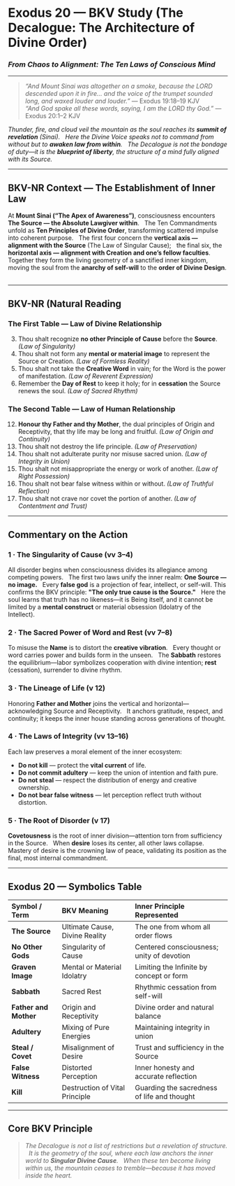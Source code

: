 # **Exodus 20 — BKV Study (The Decalogue: The Architecture of Divine Order)**  
### *From Chaos to Alignment: The Ten Laws of Conscious Mind*  

---

> _“And Mount Sinai was altogether on a smoke, because the LORD descended upon it in fire… and the voice of the trumpet sounded long, and waxed louder and louder.”_ — Exodus 19:18–19 KJV  
> _“And God spake all these words, saying, I am the LORD thy God.”_ — Exodus 20:1–2 KJV  

*Thunder, fire, and cloud veil the mountain as the soul reaches its **summit of revelation** (Sinai).  
Here the Divine Voice speaks not to command from without but to **awaken law from within**.  
The Decalogue is not the bondage of duty—it is the **blueprint of liberty**, the structure of a mind fully aligned with its Source.*

---

## BKV-NR Context — The Establishment of Inner Law

At **Mount Sinai (“The Apex of Awareness”)**, consciousness encounters **The Source — the Absolute Lawgiver within**.  
The Ten Commandments unfold as **Ten Principles of Divine Order**, transforming scattered impulse into coherent purpose.  
The first four concern the **vertical axis — alignment with the Source** (The Law of Singular Cause);  
the final six, the **horizontal axis — alignment with Creation and one’s fellow faculties**.  
Together they form the living geometry of a sanctified inner kingdom, moving the soul from the **anarchy of self-will** to the **order of Divine Design**.  

---

## BKV-NR (Natural Reading  

### The First Table — Law of Divine Relationship  

3. Thou shalt recognize **no other Principle of Cause** before the **Source**. *(Law of Singularity)*  
4. Thou shalt not form any **mental or material image** to represent the Source or Creation. *(Law of Formless Reality)*  
7. Thou shalt not take the **Creative Word** in vain; for the Word is the power of manifestation. *(Law of Reverent Expression)*  
8. Remember the **Day of Rest** to keep it holy; for in **cessation** the Source renews the soul. *(Law of Sacred Rhythm)*  

### The Second Table — Law of Human Relationship  

12. **Honour thy Father and thy Mother**, the dual principles of Origin and Receptivity, that thy life may be long and fruitful. *(Law of Origin and Continuity)*  
13. Thou shalt not destroy the life principle. *(Law of Preservation)*  
14. Thou shalt not adulterate purity nor misuse sacred union. *(Law of Integrity in Union)*  
15. Thou shalt not misappropriate the energy or work of another. *(Law of Right Possession)*  
16. Thou shalt not bear false witness within or without. *(Law of Truthful Reflection)*  
17. Thou shalt not crave nor covet the portion of another. *(Law of Contentment and Trust)*  

---

## Commentary on the Action

### **1 · The Singularity of Cause (vv 3–4)**
All disorder begins when consciousness divides its allegiance among competing powers.  
The first two laws unify the inner realm: **One Source — no image.**  
Every **false god** is a projection of fear, intellect, or self-will. This confirms the BKV principle: **"The only true cause is the Source."**  
Here the soul learns that truth has no likeness—it is Being itself, and it cannot be limited by a **mental construct** or material obsession (Idolatry of the Intellect).

### **2 · The Sacred Power of Word and Rest (vv 7–8)**
To misuse the **Name** is to distort the **creative vibration**.  
Every thought or word carries power and builds form in the unseen.  
The **Sabbath** restores the equilibrium—labor symbolizes cooperation with divine intention; **rest** (cessation), surrender to divine rhythm.

### **3 · The Lineage of Life (v 12)**
Honoring **Father and Mother** joins the vertical and horizontal—acknowledging Source and Receptivity.  
It anchors gratitude, respect, and continuity; it keeps the inner house standing across generations of thought.

### **4 · The Laws of Integrity (vv 13–16)**
Each law preserves a moral element of the inner ecosystem:  
- **Do not kill** — protect the **vital current** of life.  
- **Do not commit adultery** — keep the union of intention and faith pure.  
- **Do not steal** — respect the distribution of energy and creative ownership.  
- **Do not bear false witness** — let perception reflect truth without distortion.  

### **5 · The Root of Disorder (v 17)**
**Covetousness** is the root of inner division—attention torn from sufficiency in the Source.  
When **desire** loses its center, all other laws collapse.  
Mastery of desire is the crowning law of peace, validating its position as the final, most internal commandment.  

---

## Exodus 20 — Symbolics Table

| **Symbol / Term** | **BKV Meaning** | **Inner Principle Represented** |
| :--- | :--- | :--- |
| **The Source** | Ultimate Cause, Divine Reality | The one from whom all order flows |
| **No Other Gods** | Singularity of Cause | Centered consciousness; unity of devotion |
| **Graven Image** | Mental or Material Idolatry | Limiting the Infinite by concept or form |
| **Sabbath** | Sacred Rest | Rhythmic cessation from self-will |
| **Father and Mother** | Origin and Receptivity | Divine order and natural balance |
| **Adultery** | Mixing of Pure Energies | Maintaining integrity in union |
| **Steal / Covet** | Misalignment of Desire | Trust and sufficiency in the Source |
| **False Witness** | Distorted Perception | Inner honesty and accurate reflection |
| **Kill** | Destruction of Vital Principle | Guarding the sacredness of life and thought |

---

## Core BKV Principle
> *The Decalogue is not a list of restrictions but a revelation of structure.  
> It is the geometry of the soul, where each law anchors the inner world to **Singular Divine Cause**.  
> When these ten become living within us, the mountain ceases to tremble—because it has moved inside the heart.*


